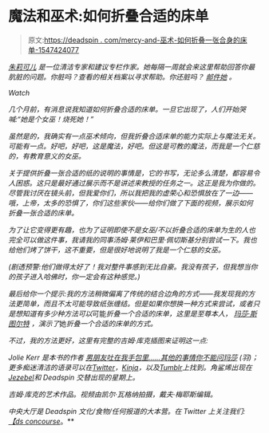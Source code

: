 # 魔法和巫术:如何折叠合适的床单

> 原文:[https://deadspin . com/mercy-and-巫术-如何折叠一张合身的床单-1547424077](https://deadspin.com/sorcery-and-witchcraft-how-to-fold-a-fitted-sheet-1547424077)

[*朱莉可儿*](https://twitter.com/joliekerr) *是一位清洁专家和建议专栏作家。她每隔一周就会来这里帮助回答你最肮脏的问题。你脏吗？查看*[](https://joliekerr.kinja.com/preview/the-squalor-archive-1477136378)**的相关档案以寻求帮助。你还脏吗？* [*邮件她*](mailto:joliekerr@gmail.com) *。**

*Watch*

*几个月前，有消息说我知道如何折叠合适的床单。一旦它出现了，人们开始哭喊:“她是个女巫！烧死她！”*

*虽然是的，我确实有一点巫术倾向，但我折叠合适床单的能力实际上与魔法无关。可能有一点。好吧，好吧，这是魔法，好吧。但这是可教的魔法，而我是一个仁慈的，有教育意义的女巫。*

*关于提供折叠一张合适的纸的说明的事情是，它的书写，无论多么清楚，都容易令人困惑。这只是最好通过展示而不是讲述来教授的任务之一。这正是我为你做的。尽管我讨厌在镜头前，但我爱你们，所以我把我的虚荣心和恐惧放在了一边——哦，上帝，太多的恐惧了，你们这些家伙——给你们做了下面的视频，展示如何折叠一张合适的床单。*

*为了让它变得更有趣，也为了证明即使不是女巫/不以折叠合适的床单为生的人也完全可以做这件事，我请我的同事汤姆·莱伊和巴里·佩切斯基分别尝试一下。我也给他们烤了饼干，这不重要，但是很好地说明了我是一个仁慈的女巫。*

*(剧透预警:他们做得太好了！我对整件事感到无比自豪。我没有孩子，但我想当你的孩子进入哈佛时，你一定会有这种感觉。)*

*最后给你一个提示:我的方法稍微偏离了传统的结合边角的方式——我发现我的方法更简单，而且不太可能导致纸张缠结。但是如果你想换一种方式来尝试，或者只是想知道有多少种方法可以*可能*折叠一个合适的床单，这里是至尊本人， [玛莎·斯图尔特](http://www.marthastewart.com/857014/how-fold-fitted-sheet) ，演示了*她*折叠一个合适的床单的方式。*

*不过，我的方法更好，这里有完整的吉姆·库克插图来证明这一点:*

**Jolie Kerr 是本书的作者* [男朋友吐在我手包里……其他的事情你不能问玛莎](http://widgets.penguin.com/Pages/affiliateLanding/index.aspx?isbn=9780142196939) *(羽)；更多痴迷清洁的语录可以在*[*Twitter*](https://twitter.com/joliekerr)*，*[*Kinja*](http://joliekerr.kinja.com/)*，以及*[*Tumblr*](http://joliekerr.tumblr.com/)*上找到。角鲨烯出现在*[*Jezebel*](http://www.jezebel.com)*和 Deadspin 交替出现的星期上。**

*吉姆·库克的艺术作品。视频由凯尔·瓦格纳拍摄，戴夫·梅耶斯编辑。*

*中央大厅是 Deadspin 文化/食物/任何报道的大本营。在 Twitter 上关注我们:[*【ds concourse*](https://twitter.com/DSconcourse)*。**